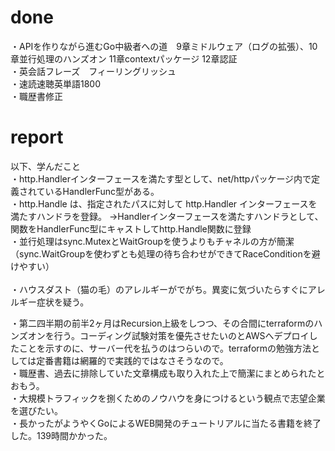 # done
・APIを作りながら進むGo中級者への道　9章ミドルウェア（ログの拡張）、10章並行処理のハンズオン 11章contextパッケージ 12章認証</br>
・英会話フレーズ　フィーリングリッシュ</br>
・速読速聴英単語1800</br>
・職歴書修正</br>

# report
以下、学んだこと</br>
・http.Handlerインターフェースを満たす型として、net/httpパッケージ内で定義されているHandlerFunc型がある。</br>
・http.Handle は、指定されたパスに対して http.Handler インターフェースを満たすハンドラを登録。
→Handlerインターフェースを満たすハンドラとして、関数をHandlerFunc型にキャストしてhttp.Handle関数に登録</br>
・並行処理はsync.MutexとWaitGroupを使うよりもチャネルの方が簡潔（sync.WaitGroupを使わずとも処理の待ち合わせができてRaceConditionを避けやすい）</br>
</br>
・ハウスダスト（猫の毛）のアレルギーがでがち。異変に気づいたらすぐにアレルギー症状を疑う。</br>

・第二四半期の前半2ヶ月はRecursion上級をしつつ、その合間にterraformのハンズオンを行う。コーディング試験対策を優先させたいのとAWSへデプロイしたことを示すのに、サーバー代を払うのはつらいので。terraformの勉強方法としては定番書籍は網羅的で実践的ではなさそうなので。</br>
・職歴書、過去に排除していた文章構成も取り入れた上で簡潔にまとめられたとおもう。</br>
・大規模トラフィックを捌くためのノウハウを身につけるという観点で志望企業を選びたい。</br>
・長かったがようやくGoによるWEB開発のチュートリアルに当たる書籍を終了した。139時間かかった。</br>